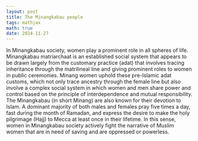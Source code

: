 ```yaml
---
layout: post
title: The Minangkabau people
tags: mathjax
math: true
date: 2024-11-27
---
```

In Minangkabau society, women play a prominent role in all spheres of life. Minangkabau matriarchaat is an established social system that appears to be drawn largely from the customary practice (adat) that involves tracing inheritance through the matrilineal line and giving prominent roles to women in public ceremonies. Minang women uphold these pre-Islamic adat customs, which not only trace ancestry through the female line but also involve a complex social system in which women and men share power and control based on the principle of interdependence and mutual responsibility.
The Minangkabau (in short Minang) are also known for their devotion to Islam. A dominant majority of both males and females pray five times a day, fast during the month of Ramadan, and express the desire to make the holy pilgrimage (Hajj) to Mecca at least once in their lifetime. In this sense, women in Minangkabau society actively fight the narrative of Muslim women that are in need of saving and are oppressed or powerless. 


